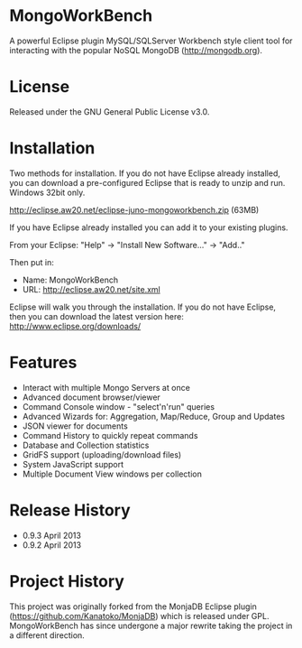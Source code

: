 MongoWorkBench
=======

A powerful Eclipse plugin MySQL/SQLServer Workbench style client tool for interacting with the popular NoSQL MongoDB (http://mongodb.org).

License
==

Released under the GNU General Public License v3.0.

Installation
==

Two methods for installation.  If you do not have Eclipse already installed, you can download a pre-configured Eclipse that is ready to unzip and run.  Windows 32bit only.

http://eclipse.aw20.net/eclipse-juno-mongoworkbench.zip (63MB)

If you have Eclipse already installed you can add it to your existing plugins.

From your Eclipse:  "Help" -> "Install New Software..." -> "Add.."

Then put in:

* Name: MongoWorkBench
* URL: http://eclipse.aw20.net/site.xml

Eclipse will walk you through the installation.  If you do not have Eclipse, then you can download the latest version here: http://www.eclipse.org/downloads/

Features
==

* Interact with multiple Mongo Servers at once
* Advanced document browser/viewer
* Command Console window - "select'n'run" queries
* Advanced Wizards for: Aggregation, Map/Reduce, Group and Updates
* JSON viewer for documents
* Command History to quickly repeat commands
* Database and Collection statistics
* GridFS support (uploading/download files)
* System JavaScript support
* Multiple Document View windows per collection

Release History
==

* 0.9.3 April 2013
* 0.9.2 April 2013

Project History
==

This project was originally forked from the MonjaDB Eclipse plugin (https://github.com/Kanatoko/MonjaDB) which is released under GPL.
MongoWorkBench has since undergone a major rewrite taking the project in a different direction.
